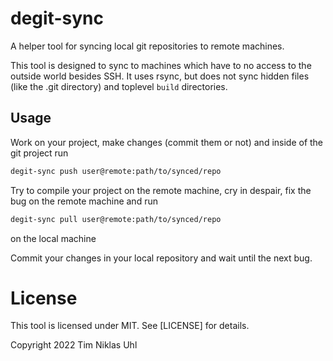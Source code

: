 # degit-sync

A helper tool for syncing local git repositories to remote machines.

This tool is designed to sync to machines which have to no access to the outside world besides SSH.
It uses rsync, but does not sync hidden files (like the .git directory) and toplevel `build` directories.

## Usage
Work on your project, make changes (commit them or not) and inside of the git project run

```sh
degit-sync push user@remote:path/to/synced/repo
```

Try to compile your project on the remote machine, cry in despair, fix the bug on the remote machine and run

```sh
degit-sync pull user@remote:path/to/synced/repo
```

on the local machine

Commit your changes in your local repository and wait until the next bug.

# License

This tool is licensed under MIT. See [LICENSE] for details.

Copyright 2022 Tim Niklas Uhl
